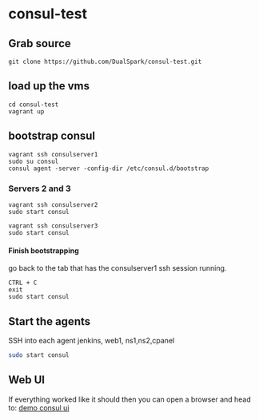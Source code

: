 # consul-test
## Grab source
```
git clone https://github.com/DualSpark/consul-test.git
```
## load up the vms
```
cd consul-test
vagrant up
```

## bootstrap consul
```
vagrant ssh consulserver1
sudo su consul
consul agent -server -config-dir /etc/consul.d/bootstrap
```

### Servers 2 and 3
```
vagrant ssh consulserver2
sudo start consul
```
```
vagrant ssh consulserver3
sudo start consul
```
#### Finish bootstrapping
go back to the tab that has the consulserver1 ssh session running.
```
CTRL + C
exit
sudo start consul
```

## Start the agents
SSH into each agent jenkins, web1, ns1,ns2,cpanel
``` bash
sudo start consul
```

## Web UI
If everything worked like it should then you can open a browser and head to:
[demo consul ui](http://cp.dualspark-dev.com:8500/ui/)
